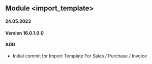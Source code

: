 ## Module <import_template>

#### 24.05.2023
#### Version 16.0.1.0.0
#### ADD

- Initial commit for Import Template For Sales / Purchase / Invoice
